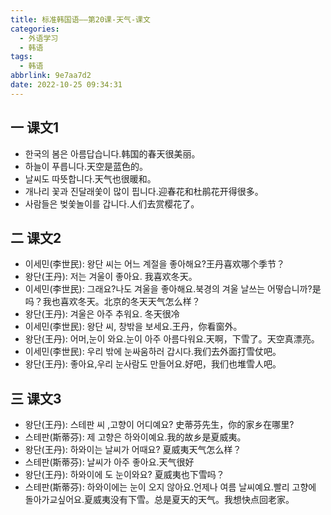 ```yaml
---
title: 标准韩国语——第20课-天气-课文
categories:
  - 外语学习
  - 韩语
tags:
  - 韩语
abbrlink: 9e7aa7d2
date: 2022-10-25 09:34:31
---
```

## 一 课文1

* 한국의 봄은 아름답습니다.韩国的春天很美丽。
* 하늘이 푸릅니다.天空是蓝色的。
* 날씨도 따뜻합니다.天气也很暖和。
* 개나리 꽃과 진달래쏯이 많이 핍니다.迎春花和杜鹃花开得很多。
* 사람들은 벚쏯놀이를 갑니다.人们去赏樱花了。

<!--more-->

## 二 课文2

* 이세민(李世民): 왕단 씨는 어느 계절을 좋아해요?王丹喜欢哪个季节？
* 왕단(王丹): 저는 겨울이 좋아요. 我喜欢冬天。
* 이세민(李世民): 그래요?나도 겨울을 좋아해요.북경의 겨울 날쓰는 어떻습니까?是吗？我也喜欢冬天。北京的冬天天气怎么样？
* 왕단(王丹): 겨울은 아주 추워요. 冬天很冷
* 이세민(李世民): 왕단 씨, 창밖을 보세요.王丹，你看窗外。
* 왕단(王丹): 어머,눈이 와요.눈이 아주 아름다워요.天啊，下雪了。天空真漂亮。
* 이세민(李世民): 우리 밖에 눈싸움하러 갑시다.我们去外面打雪仗吧。
* 왕단(王丹): 좋아요,우리 눈사람도 만들어요.好吧，我们也堆雪人吧。

## 三 课文3

* 왕단(王丹): 스테판 씨 ,고향이 어디예요? 史蒂芬先生，你的家乡在哪里?
* 스테판(斯蒂芬): 제 고향은 하와이예요.我的故乡是夏威夷。
* 왕단(王丹): 하와이는 날씨가 어때요? 夏威夷天气怎么样？
* 스테판(斯蒂芬): 날씨가 아주 좋아요.天气很好
* 왕단(王丹): 하와이에 도 눈이와요? 夏威夷也下雪吗？
* 스테판(斯蒂芬): 하와이에는 눈이 오지 않아요.언제나 여름 날씨예요.빨리 고향에 돌아가교싶어요.夏威夷没有下雪。总是夏天的天气。我想快点回老家。